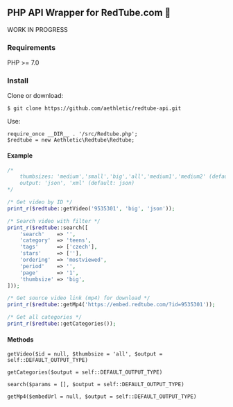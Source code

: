## PHP API Wrapper for RedTube.com 🍌

WORK IN PROGRESS

### Requirements

PHP >= 7.0

### Install
Clone or download:

`$ git clone https://github.com/aethletic/redtube-api.git`

Use:
    
    
    require_once __DIR__ . '/src/Redtube.php';
    $redtube = new Aethletic\Redtube\Redtube;

#### Example
```php
/*
    thumbsizes: 'medium','small','big','all','medium1','medium2' (default: all)
    output: 'json', 'xml' (default: json)
*/

/* Get video by ID */
print_r($redtube::getVideo('9535301', 'big', 'json'));

/* Search video with filter */
print_r($redtube::search([
    'search'    => '',
    'category'  => 'teens',
    'tags'      => ['czech'],
    'stars'     => [''],
    'ordering'  => 'mostviewed',
    'period'    => '',
    'page'      => '1',
    'thumbsize' => 'big',
]));

/* Get source video link (mp4) for download */
print_r($redtube::getMp4('https://embed.redtube.com/?id=9535301'));

/* Get all categories */
print_r($redtube::getCategories());
```
#### Methods
`getVideo($id = null, $thumbsize = 'all', $output = self::DEFAULT_OUTPUT_TYPE)`

`getCategories($output = self::DEFAULT_OUTPUT_TYPE)`

`search($params = [], $output = self::DEFAULT_OUTPUT_TYPE)`

`getMp4($embedUrl = null, $output = self::DEFAULT_OUTPUT_TYPE)`
